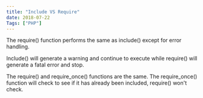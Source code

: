 ```yaml
---
title: "Include VS Require"
date: 2018-07-22
Tags: ["PHP"]
---
```



The require() function performs the same as include() except for error handling.

Include() will generate a warning and continue to execute while require() will generate a fatal error and stop.

The require() and require_once() functions are the same. The require_once() function will check to see if it has already been included, require() won't check.